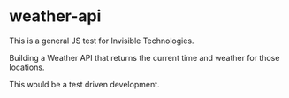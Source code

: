 # weather-api

This is a general JS test for Invisible Technologies.

Building a Weather API that returns the current time and weather for those locations.

This would be a test driven development.
